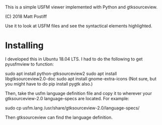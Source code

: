 This is a simple USFM viewer implemented with Python and gtksourceview.

(C) 2018 Matt Postiff

Use it to look at USFM files and see the syntactical elements
highlighted.

# Installing

I developed this in Ubuntu 18.04 LTS. I had to do the following to
get pyusfmview to function:

sudo apt install python-gtksourceview2
sudo apt install libgtksourceview2.0-doc
sudo apt install gnome-extra-icons
(Not sure, but you might have to do pip install pygtk also.)

Then, take the usfm language definition file and copy it to 
wherever your gtksourceview-2.0 language-specs are located. 
For example:

sudo cp usfm.lang /usr/share/gtksourceview-2.0/language-specs/

Then gtksourceview can find the language definition.
